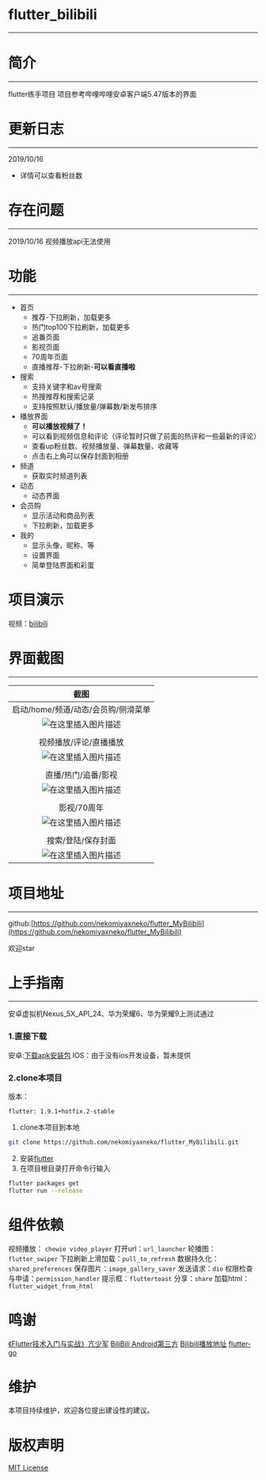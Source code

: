 # flutter_bilibili
------------------
# 简介
---------------------------
flutter练手项目 
项目参考哔哩哔哩安卓客户端5.47版本的界面

# 更新日志
---------------------------  
2019/10/16
* 详情可以查看粉丝数


# 存在问题
--------------------------
2019/10/16 视频播放api无法使用

# 功能
----------------------------
* 首页
	* 推荐-下拉刷新，加载更多
	* 热门top100下拉刷新，加载更多
	* 追番页面
	* 影视页面
	* 70周年页面
	* 直播推荐-下拉刷新-**可以看直播啦**
* 搜索
	* 支持关键字和av号搜索
	* 热搜推荐和搜索记录
	* 支持按照默认/播放量/弹幕数/新发布排序
* 播放界面
	* **可以播放视频了！**
	* 可以看到视频信息和评论（评论暂时只做了前面的热评和一些最新的评论）
	* 查看up粉丝数、视频播放量、弹幕数量、收藏等
	* 点击右上角可以保存封面到相册
* 频道
	* 获取实时频道列表
* 动态
	* 动态界面
* 会员购
	* 显示活动和商品列表
	* 下拉刷新，加载更多
* 我的
	* 显示头像，昵称、等
	* 设置界面
	* 简单登陆界面和彩蛋

# 项目演示
视频：[bilibili](https://www.bilibili.com/video/av68687797)

# 界面截图
-----------------------------
| 截图                                                         |
| :------------------------------------------------------------:|
| 启动/home/频道/动态/会员购/侧滑菜单                          |
| ![在这里插入图片描述](https://img-blog.csdnimg.cn/20190922192030995.png?x-oss-process=image/watermark,type_ZmFuZ3poZW5naGVpdGk,shadow_10,text_aHR0cHM6Ly9ibG9nLmNzZG4ubmV0L3UwMTM1MTgwNjQ=,size_16,color_FFFFFF,t_70) |
| |
| 视频播放/评论/直播播放|
|![在这里插入图片描述](https://img-blog.csdnimg.cn/20190922192905429.png?x-oss-process=image/watermark,type_ZmFuZ3poZW5naGVpdGk,shadow_10,text_aHR0cHM6Ly9ibG9nLmNzZG4ubmV0L3UwMTM1MTgwNjQ=,size_16,color_FFFFFF,t_70)|
| |
|直播/热门/追番/影视|
|![在这里插入图片描述](https://img-blog.csdnimg.cn/20190922193826741.png?x-oss-process=image/watermark,type_ZmFuZ3poZW5naGVpdGk,shadow_10,text_aHR0cHM6Ly9ibG9nLmNzZG4ubmV0L3UwMTM1MTgwNjQ=,size_16,color_FFFFFF,t_70)|
|  |
|影视/70周年|
|![在这里插入图片描述](https://img-blog.csdnimg.cn/20190922194042262.png?x-oss-process=image/watermark,type_ZmFuZ3poZW5naGVpdGk,shadow_10,text_aHR0cHM6Ly9ibG9nLmNzZG4ubmV0L3UwMTM1MTgwNjQ=,size_16,color_FFFFFF,t_70)|
|  |
|搜索/登陆/保存封面|
|![在这里插入图片描述](https://img-blog.csdnimg.cn/20190922194522476.png?x-oss-process=image/watermark,type_ZmFuZ3poZW5naGVpdGk,shadow_10,text_aHR0cHM6Ly9ibG9nLmNzZG4ubmV0L3UwMTM1MTgwNjQ=,size_16,color_FFFFFF,t_70)|

# 项目地址
-------------
github:[https://github.com/nekomiyaxneko/flutter_MyBilibili](https://github.com/nekomiyaxneko/flutter_MyBilibili)  

欢迎star

# 上手指南
--------------
安卓虚拟机Nexus_5X_API_24、华为荣耀6、华为荣耀9上测试通过
### 1.直接下载
安卓:[下载apk安装包](https://raw.githubusercontent.com/nekomiyaxneko/flutter_MyBilibili/master/release/app-release.apk)
IOS：由于没有ios开发设备，暂未提供

### 2.clone本项目
版本：
```
flutter: 1.9.1+hotfix.2-stable
```
1. clone本项目到本地 
```bash
git clone https://github.com/nekomiyaxneko/flutter_MyBilibili.git
```
2. 安装[flutter](https://flutter.dev/docs/get-started/install)
3. 在项目根目录打开命令行输入
```bash
flutter packages get 
flutter run --release
```

# 组件依赖
  视频播放： `chewie video_player`
  打开url：``url_launcher``
  轮播图：`flutter_swiper`
  下拉刷新上滑加载：`pull_to_refresh`
  数据持久化：`shared_preferences`
  保存图片：`image_gallery_saver`
  发送请求：`dio`
  权限检查与申请：`permission_handler`
  提示框：`fluttertoast`
  分享：`share`
  加载html：`flutter_widget_from_html`


# 鸣谢
[《Flutter技术入门与实战》亢少军](https://blog.csdn.net/kangshaojun888)
[BiliBili Android第三方](https://www.jianshu.com/p/5087346d8e93) 
[Bilibili播放地址](https://blog.csdn.net/ucsheep/article/details/89394700)
[flutter-go](https://github.com/alibaba/flutter-go)

# 维护
本项目持续维护，欢迎各位提出建设性的建议。

# 版权声明
[MIT License ](LICENSE)